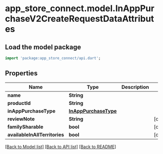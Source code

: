 # app_store_connect.model.InAppPurchaseV2CreateRequestDataAttributes

## Load the model package
```dart
import 'package:app_store_connect/api.dart';
```

## Properties
Name | Type | Description | Notes
------------ | ------------- | ------------- | -------------
**name** | **String** |  | 
**productId** | **String** |  | 
**inAppPurchaseType** | [**InAppPurchaseType**](InAppPurchaseType.md) |  | 
**reviewNote** | **String** |  | [optional] 
**familySharable** | **bool** |  | [optional] 
**availableInAllTerritories** | **bool** |  | [optional] 

[[Back to Model list]](../README.md#documentation-for-models) [[Back to API list]](../README.md#documentation-for-api-endpoints) [[Back to README]](../README.md)


